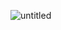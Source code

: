 ![untitled](https://user-images.githubusercontent.com/38256439/48306123-078e1680-e4eb-11e8-8e98-22cb53311421.png)
